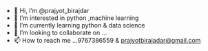 - 👋 Hi, I’m @prajyot_birajdar
- 👀 I’m interested in python ,machine learning
- 🌱 I’m currently learning python & data science
- 💞️ I’m looking to collaborate on ...
- 📫 How to reach me ...9767386559 & prajyotbirajadar@gmail.com

<!---
itsbilyat1/itsbilyat1 is a ✨ special ✨ repository because its `README.md` (this file) appears on your GitHub profile.
You can click the Preview link to take a look at your changes.
--->
